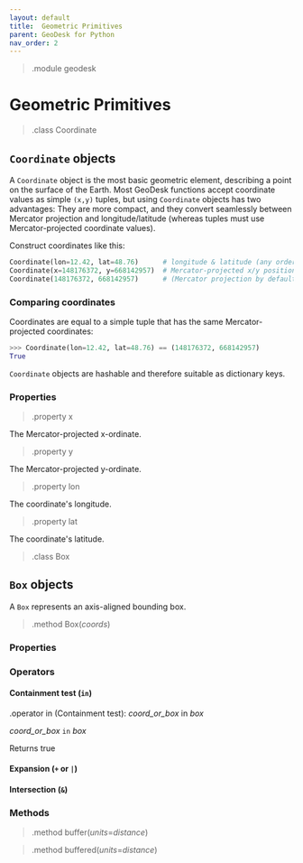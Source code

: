 ```yaml
---
layout: default
title:  Geometric Primitives
parent: GeoDesk for Python
nav_order: 2
---
```


> .module geodesk

# Geometric Primitives

> .class Coordinate 

## `Coordinate` objects

A `Coordinate` object is the most basic geometric element, describing a point on the surface of the Earth. Most GeoDesk functions accept coordinate values as simple `(x,y)` tuples, but using `Coordinate` objects has two advantages: They are more compact, and they convert seamlessly between Mercator projection and longitude/latitude (whereas tuples must use Mercator-projected coordinate values).   

Construct coordinates like this:

```python
Coordinate(lon=12.42, lat=48.76)      # longitude & latitude (any order)
Coordinate(x=148176372, y=668142957)  # Mercator-projected x/y position
Coordinate(148176372, 668142957)      # (Mercator projection by default)
```

### Comparing coordinates

Coordinates are equal to a simple tuple that has the same Mercator-projected coordinates:

```python
>>> Coordinate(lon=12.42, lat=48.76) == (148176372, 668142957)
True
```

`Coordinate` objects are hashable and therefore suitable as dictionary keys.

### Properties

> .property x

The Mercator-projected x-ordinate.
 
> .property y

The Mercator-projected y-ordinate.

> .property lon

The coordinate's longitude.

> .property lat

The coordinate's latitude.

> .class Box

## `Box` objects

A `Box` represents an axis-aligned bounding box.

> .method Box(*coords*)

### Properties

### Operators

#### Containment test (`in`)

.operator in (Containment test): *coord_or_box* in *box* 

*coord_or_box* `in` *box*

Returns true  

#### Expansion (`+` or `|`)

#### Intersection (`&`)

### Methods

> .method buffer(*units*=*distance*)

> .method buffered(*units*=*distance*)


